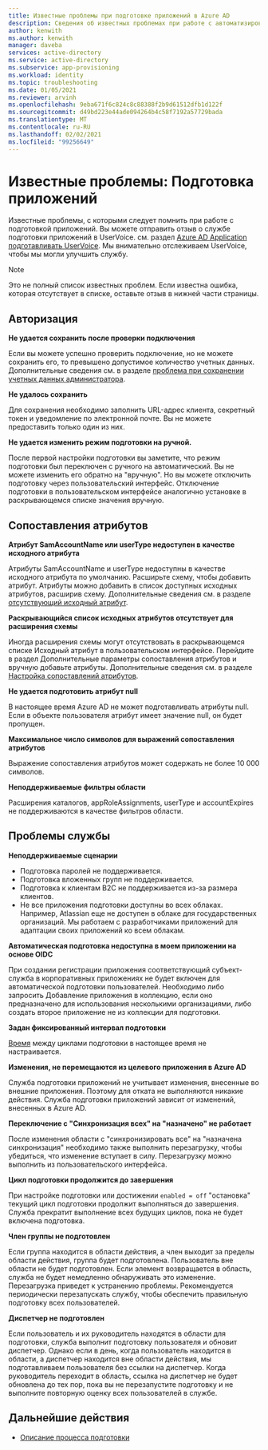 ```yaml
---
title: Известные проблемы при подготовке приложений в Azure AD
description: Сведения об известных проблемах при работе с автоматизированной подготовкой приложений в Azure AD.
author: kenwith
ms.author: kenwith
manager: daveba
services: active-directory
ms.service: active-directory
ms.subservice: app-provisioning
ms.workload: identity
ms.topic: troubleshooting
ms.date: 01/05/2021
ms.reviewer: arvinh
ms.openlocfilehash: 9eba671f6c824c8c88388f2b9d61512dfb1d122f
ms.sourcegitcommit: d49bd223e44ade094264b4c58f7192a57729bada
ms.translationtype: MT
ms.contentlocale: ru-RU
ms.lasthandoff: 02/02/2021
ms.locfileid: "99256649"
---
```

# <a name="known-issues-application-provisioning"></a>Известные проблемы: Подготовка приложений
Известные проблемы, с которыми следует помнить при работе с подготовкой приложений. Вы можете отправить отзыв о службе подготовки приложений в UserVoice. см. раздел [Azure AD Application подготавливать UserVoice](https://aka.ms/appprovisioningfeaturerequest). Мы внимательно отслеживаем UserVoice, чтобы мы могли улучшить службу. 

> [!NOTE]
> Это не полный список известных проблем. Если известна ошибка, которая отсутствует в списке, оставьте отзыв в нижней части страницы.

## <a name="authorization"></a>Авторизация 

**Не удается сохранить после проверки подключения**

Если вы можете успешно проверить подключение, но не можете сохранить его, то превышено допустимое количество учетных данных. Дополнительные сведения см. в разделе [проблема при сохранении учетных данных администратора](./user-provisioning.md).

**Не удалось сохранить**

Для сохранения необходимо заполнить URL-адрес клиента, секретный токен и уведомление по электронной почте. Вы не можете предоставить только один из них. 

**Не удается изменить режим подготовки на ручной.**

После первой настройки подготовки вы заметите, что режим подготовки был переключен с ручного на автоматический. Вы не можете изменить его обратно на "вручную". Но вы можете отключить подготовку через пользовательский интерфейс. Отключение подготовки в пользовательском интерфейсе аналогично установке в раскрывающемся списке значения вручную.  


## <a name="attribute-mappings"></a>Сопоставления атрибутов 

**Атрибут SamAccountName или userType недоступен в качестве исходного атрибута**

Атрибуты SamAccountName и userType недоступны в качестве исходного атрибута по умолчанию. Расширьте схему, чтобы добавить атрибут. Атрибуты можно добавить в список доступных исходных атрибутов, расширив схему. Дополнительные сведения см. в разделе [отсутствующий исходный атрибут](user-provisioning-sync-attributes-for-mapping.md). 

**Раскрывающийся список исходных атрибутов отсутствует для расширения схемы**

Иногда расширения схемы могут отсутствовать в раскрывающемся списке Исходный атрибут в пользовательском интерфейсе. Перейдите в раздел Дополнительные параметры сопоставления атрибутов и вручную добавьте атрибуты. Дополнительные сведения см. в разделе [Настройка сопоставлений атрибутов](customize-application-attributes.md).

**Не удается подготовить атрибут null**

В настоящее время Azure AD не может подготавливать атрибуты null. Если в объекте пользователя атрибут имеет значение null, он будет пропущен. 

**Максимальное число символов для выражений сопоставления атрибутов**

Выражение сопоставления атрибутов может содержать не более 10 000 символов. 

**Неподдерживаемые фильтры области**

Расширения каталогов, appRoleAssignments, userType и accountExpires не поддерживаются в качестве фильтров области.


## <a name="service-issues"></a>Проблемы службы 

**Неподдерживаемые сценарии**

- Подготовка паролей не поддерживается. 
- Подготовка вложенных групп не поддерживается. 
- Подготовка к клиентам B2C не поддерживается из-за размера клиентов.
- Не все приложения подготовки доступны во всех облаках. Например, Atlassian еще не доступен в облаке для государственных организаций. Мы работаем с разработчиками приложений для адаптации своих приложений ко всем облакам.

**Автоматическая подготовка недоступна в моем приложении на основе OIDC**

При создании регистрации приложения соответствующий субъект-служба в корпоративных приложениях не будет включен для автоматической подготовки пользователей. Необходимо либо запросить Добавление приложения в коллекцию, если оно предназначено для использования несколькими организациями, либо создать второе приложение не из коллекции для подготовки. 

**Задан фиксированный интервал подготовки**

[Время](./application-provisioning-when-will-provisioning-finish-specific-user.md#how-long-will-it-take-to-provision-users) между циклами подготовки в настоящее время не настраивается. 

**Изменения, не перемещаются из целевого приложения в Azure AD**

Служба подготовки приложений не учитывает изменения, внесенные во внешние приложения. Поэтому для отката не выполняются никакие действия. Служба подготовки приложений зависит от изменений, внесенных в Azure AD. 

**Переключение с "Синхронизация всех" на "назначено" не работает**

После изменения области с "синхронизировать все" на "назначена синхронизация" необходимо также выполнить перезагрузку, чтобы убедиться, что изменение вступает в силу. Перезагрузку можно выполнить из пользовательского интерфейса.

**Цикл подготовки продолжится до завершения**

При настройке подготовки или достижении `enabled = off` "остановка" текущий цикл подготовки продолжит выполняться до завершения. Служба прекратит выполнение всех будущих циклов, пока не будет включена подготовка.

**Член группы не подготовлен**

Если группа находится в области действия, а член выходит за пределы области действия, группа будет подготовлена. Пользователь вне области не будет подготовлен. Если элемент возвращается в область, служба не будет немедленно обнаруживать это изменение. Перезагрузка приведет к устранению проблемы. Рекомендуется периодически перезапускать службу, чтобы обеспечить правильную подготовку всех пользователей.  

**Диспетчер не подготовлен**

Если пользователь и их руководитель находятся в области для подготовки, служба выполнит подготовку пользователя и обновит диспетчер. Однако если в день, когда пользователь находится в области, а диспетчер находится вне области действия, мы подготавливаем пользователя без ссылки на диспетчер. Когда руководитель переходит в область, ссылка на диспетчер не будет обновлена до тех пор, пока вы не перезапустите подготовку и не выполните повторную оценку всех пользователей в службе. 

## <a name="next-steps"></a>Дальнейшие действия
- [Описание процесса подготовки](how-provisioning-works.md)
